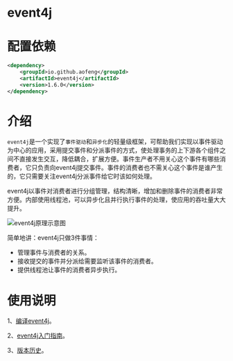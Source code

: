 # event4j

# 配置依赖

```xml
<dependency>
    <groupId>io.github.aofeng</groupId>
    <artifactId>event4j</artifactId>
    <version>1.6.0</version>
</dependency>
```

# 介绍

`event4j`是一个实现了`事件驱动`和`异步化`的轻量级框架，可帮助我们实现以事件驱动为中心的应用，采用提交事件和分派事件的方式，使处理事务的上下游各个组件之间不直接发生交互，降低耦合，扩展方便。事件生产者不用关心这个事件有哪些消费者，它只负责向event4j提交事件。事件的消费者也不需关心这个事件是谁产生的，它只需要关注event4j分派事件给它时该如何处理。

event4j以事件对消费者进行分组管理，结构清晰，增加和删除事件的消费者非常方便。内部使用线程池，可以异步化且并行执行事件的处理，使应用的吞吐量大大提升。

![event4j原理示意图](doc/guide/images/event4j原理.png)

简单地讲：event4j只做3件事情：

* 管理事件与消费者的关系。
* 接收提交的事件并分派给需要监听该事件的消费者。
* 提供线程池让事件的消费者异步执行。

# 使用说明

1、[编译event4j](doc/guide/01-compile.md)。

2、[event4j入门指南](doc/guide/02-guide.md)。

3、[版本历史](doc/guide/03-history.md)。
